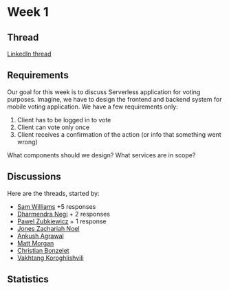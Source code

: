 # Week 1

## Thread

[LinkedIn thread](https://www.linkedin.com/posts/pawelpiwosz_devops-design-aws-activity-7015449163140116480-mmH7)

## Requirements

Our goal for this week is to discuss Serverless application for voting purposes. Imagine, we have to design the frontend and backend system for mobile voting application. We have a few requirements only:

1. Client has to be logged in to vote
2. Client can vote only once
3. Client receives a confirmation of the action (or info that something went wrong)

What components should we design? What services are in scope?

## Discussions

Here are the threads, started by:

* [Sam Williams](discussions/SamWilliams.md) +5 responses
* [Dharmendra Negi](discussions/DharmendraNegi.md) + 2 responses
* [Pawel Zubkiewicz](discussions/PawelZubkiewicz.md) + 1 response
* [Jones Zachariah Noel](discussions/JonesZachariahNoel.md)
* [Ankush Agrawal](discussions/AnkushAgrawal.md)
* [Matt Morgan](discussions/MattMorgan.md)
* [Christian Bonzelet](discussions/ChristianBonzelet.md)
* [Vakhtang Koroghlishvili](discussions/VakhtangKoroghlishvili.md)

## Statistics

